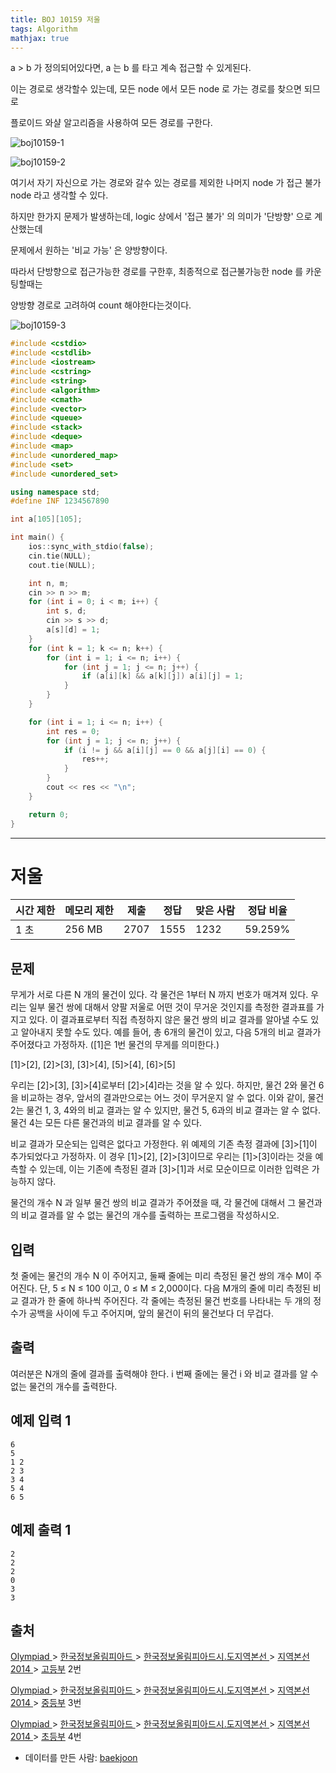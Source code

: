 ```yaml
---
title: BOJ 10159 저울
tags: Algorithm
mathjax: true
---
```



a > b 가 정의되어있다면, a 는 b 를 타고 계속 접근할 수 있게된다.

이는 경로로 생각할수 있는데, 모든 node 에서 모든 node 로 가는 경로를 찾으면 되므로

플로이드 와샬 알고리즘을 사용하여 모든 경로를 구한다.



![boj10159-1](https://strutive07.github.io/assets/images/til_images/images/boj10159-1.jpg)

![boj10159-2](https://strutive07.github.io/assets/images/til_images/images/boj10159-2.jpg)

여기서 자기 자신으로 가는 경로와 갈수 있는 경로를 제외한 나머지 node 가 접근 불가 node 라고 생각할 수 있다.

하지만 한가지 문제가 발생하는데, logic 상에서 '접근 불가' 의 의미가 '단방향' 으로 계산했는데

문제에서 원하는 '비교 가능' 은 양방향이다.

따라서 단방향으로 접근가능한 경로를 구한후, 최종적으로 접근불가능한 node 를 카운팅할때는

양방향 경로로 고려하여 count 해야한다는것이다.

![boj10159-3](https://strutive07.github.io/assets/images/til_images/images/boj10159-3.jpg)

```c++
#include <cstdio>
#include <cstdlib>
#include <iostream>
#include <cstring>
#include <string>
#include <algorithm>
#include <cmath>
#include <vector>
#include <queue>
#include <stack>
#include <deque>
#include <map>
#include <unordered_map>
#include <set>
#include <unordered_set>

using namespace std;
#define INF 1234567890

int a[105][105];

int main() {
	ios::sync_with_stdio(false);
	cin.tie(NULL);
	cout.tie(NULL);

	int n, m;
	cin >> n >> m;
	for (int i = 0; i < m; i++) {
		int s, d;
		cin >> s >> d;
		a[s][d] = 1;
	}
	for (int k = 1; k <= n; k++) {
		for (int i = 1; i <= n; i++) {
			for (int j = 1; j <= n; j++) {
				if (a[i][k] && a[k][j]) a[i][j] = 1;
			}
		}
	}

	for (int i = 1; i <= n; i++) {
		int res = 0;
		for (int j = 1; j <= n; j++) {
			if (i != j && a[i][j] == 0 && a[j][i] == 0) {
				res++;
			}
		}
		cout << res << "\n";
	}

	return 0;
}


```



---



# 저울

| 시간 제한 | 메모리 제한 | 제출 | 정답 | 맞은 사람 | 정답 비율 |
| --------- | ----------- | ---- | ---- | --------- | --------- |
| 1 초      | 256 MB      | 2707 | 1555 | 1232      | 59.259%   |

## 문제

무게가 서로 다른 N 개의 물건이 있다. 각 물건은 1부터 N 까지 번호가 매겨져 있다. 우리는 일부 물건 쌍에 대해서 양팔 저울로 어떤 것이 무거운 것인지를 측정한 결과표를 가지고 있다. 이 결과표로부터 직접 측정하지 않은 물건 쌍의 비교 결과를 알아낼 수도 있고 알아내지 못할 수도 있다. 예를 들어, 총 6개의 물건이 있고, 다음 5개의 비교 결과가 주어졌다고 가정하자. ([1]은 1번 물건의 무게를 의미한다.)

[1]>[2], [2]>[3], [3]>[4], [5]>[4], [6]>[5]

우리는 [2]>[3], [3]>[4]로부터 [2]>[4]라는 것을 알 수 있다. 하지만, 물건 2와 물건 6을 비교하는 경우, 앞서의 결과만으로는 어느 것이 무거운지 알 수 없다. 이와 같이, 물건 2는 물건 1, 3, 4와의 비교 결과는 알 수 있지만, 물건 5, 6과의 비교 결과는 알 수 없다. 물건 4는 모든 다른 물건과의 비교 결과를 알 수 있다. 

비교 결과가 모순되는 입력은 없다고 가정한다. 위 예제의 기존 측정 결과에 [3]>[1]이 추가되었다고 가정하자. 이 경우 [1]>[2], [2]>[3]이므로 우리는 [1]>[3]이라는 것을 예측할 수 있는데, 이는 기존에 측정된 결과 [3]>[1]과 서로 모순이므로 이러한 입력은 가능하지 않다. 

물건의 개수 N 과 일부 물건 쌍의 비교 결과가 주어졌을 때, 각 물건에 대해서 그 물건과의 비교 결과를 알 수 없는 물건의 개수를 출력하는 프로그램을 작성하시오. 

## 입력

첫 줄에는 물건의 개수 N 이 주어지고, 둘째 줄에는 미리 측정된 물건 쌍의 개수 M이 주어진다. 단, 5 ≤ N ≤ 100 이고, 0 ≤ M ≤ 2,000이다. 다음 M개의 줄에 미리 측정된 비교 결과가 한 줄에 하나씩 주어진다. 각 줄에는 측정된 물건 번호를 나타내는 두 개의 정수가 공백을 사이에 두고 주어지며, 앞의 물건이 뒤의 물건보다 더 무겁다.

## 출력

여러분은 N개의 줄에 결과를 출력해야 한다. i 번째 줄에는 물건 i 와 비교 결과를 알 수 없는 물건의 개수를 출력한다.

## 예제 입력 1

```
6
5
1 2
2 3
3 4
5 4
6 5
```

## 예제 출력 1

```
2
2
2
0
3
3
```



## 출처

[Olympiad ](https://www.acmicpc.net/category/2)> [한국정보올림피아드 ](https://www.acmicpc.net/category/55)> [한국정보올림피아드시․도지역본선 ](https://www.acmicpc.net/category/57)> [지역본선 2014 ](https://www.acmicpc.net/category/301)> [고등부](https://www.acmicpc.net/category/detail/1269) 2번

[Olympiad ](https://www.acmicpc.net/category/2)> [한국정보올림피아드 ](https://www.acmicpc.net/category/55)> [한국정보올림피아드시․도지역본선 ](https://www.acmicpc.net/category/57)> [지역본선 2014 ](https://www.acmicpc.net/category/301)> [중등부](https://www.acmicpc.net/category/detail/1270) 3번

[Olympiad ](https://www.acmicpc.net/category/2)> [한국정보올림피아드 ](https://www.acmicpc.net/category/55)> [한국정보올림피아드시․도지역본선 ](https://www.acmicpc.net/category/57)> [지역본선 2014 ](https://www.acmicpc.net/category/301)> [초등부](https://www.acmicpc.net/category/detail/1271) 4번

- 데이터를 만든 사람: [baekjoon](https://www.acmicpc.net/user/baekjoon)